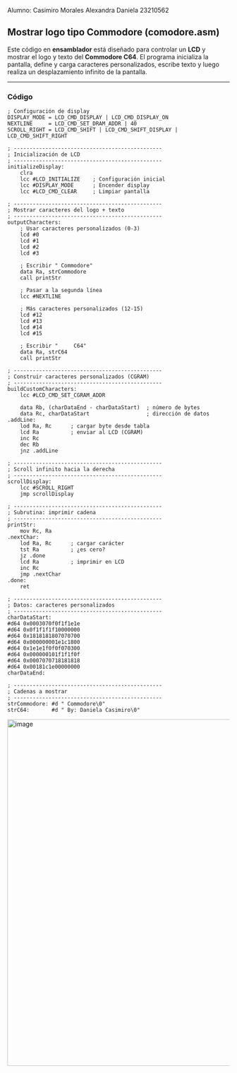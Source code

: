 Alumno: Casimiro Morales Alexandra Daniela 23210562

Mostrar logo tipo Commodore (comodore.asm)
----

Este código en **ensamblador** está diseñado para controlar un **LCD** y mostrar el logo y texto del **Commodore C64**. El programa inicializa la pantalla, define y carga caracteres personalizados, escribe texto y luego realiza un desplazamiento infinito de la pantalla.

-----

### Código

```assembly
; Configuración de display
DISPLAY_MODE = LCD_CMD_DISPLAY | LCD_CMD_DISPLAY_ON
NEXTLINE     = LCD_CMD_SET_DRAM_ADDR | 40
SCROLL_RIGHT = LCD_CMD_SHIFT | LCD_CMD_SHIFT_DISPLAY | LCD_CMD_SHIFT_RIGHT

; -----------------------------------------------
; Inicialización de LCD
; -----------------------------------------------
initializeDisplay:
    clra
    lcc #LCD_INITIALIZE    ; Configuración inicial
    lcc #DISPLAY_MODE      ; Encender display
    lcc #LCD_CMD_CLEAR     ; Limpiar pantalla

; -----------------------------------------------
; Mostrar caracteres del logo + texto
; -----------------------------------------------
outputCharacters:
    ; Usar caracteres personalizados (0-3)
    lcd #0
    lcd #1
    lcd #2
    lcd #3

    ; Escribir " Commodore"
    data Ra, strCommodore
    call printStr

    ; Pasar a la segunda línea
    lcc #NEXTLINE

    ; Más caracteres personalizados (12-15)
    lcd #12
    lcd #13
    lcd #14
    lcd #15

    ; Escribir "     C64"
    data Ra, strC64
    call printStr

; -----------------------------------------------
; Construir caracteres personalizados (CGRAM)
; -----------------------------------------------
buildCustomCharacters:
    lcc #LCD_CMD_SET_CGRAM_ADDR

    data Rb, (charDataEnd - charDataStart)  ; número de bytes
    data Rc, charDataStart                  ; dirección de datos
.addLine:
    lod Ra, Rc      ; cargar byte desde tabla
    lcd Ra          ; enviar al LCD (CGRAM)
    inc Rc
    dec Rb
    jnz .addLine

; -----------------------------------------------
; Scroll infinito hacia la derecha
; -----------------------------------------------
scrollDisplay:
    lcc #SCROLL_RIGHT
    jmp scrollDisplay

; -----------------------------------------------
; Subrutina: imprimir cadena
; -----------------------------------------------
printStr:
    mov Rc, Ra
.nextChar:
    lod Ra, Rc      ; cargar carácter
    tst Ra          ; ¿es cero?
    jz .done
    lcd Ra          ; imprimir en LCD
    inc Rc
    jmp .nextChar
.done:
    ret

; -----------------------------------------------
; Datos: caracteres personalizados
; -----------------------------------------------
charDataStart:
#d64 0x0003070f0f1f1e1e
#d64 0x0f1f1f1f10000000
#d64 0x1818181807070700
#d64 0x000000001e1c1800
#d64 0x1e1e1f0f0f070300
#d64 0x000000101f1f1f0f
#d64 0x0007070718181818
#d64 0x00181c1e00000000
charDataEnd:

; -----------------------------------------------
; Cadenas a mostrar
; -----------------------------------------------
strCommodore: #d " Commodore\0"
strC64:       #d " By: Daniela Casimiro\0"
```
<img width="998" height="786" alt="image" src="https://github.com/user-attachments/assets/bd2bd95f-d7b2-44f0-b2b7-f730599038ba" />
